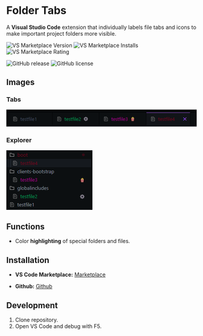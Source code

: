 # Folder Tabs

A **Visual Studio Code** extension that individually labels file tabs and icons to make important project folders more visible.

![VS Marketplace Version](https://img.shields.io/visual-studio-marketplace/v/neviowerlen.folder-colors?color=blue&label=VS%20Marketplace)
![VS Marketplace Installs](https://img.shields.io/visual-studio-marketplace/i/neviowerlen.folder-colors?color=brightgreen)
![VS Marketplace Rating](https://img.shields.io/visual-studio-marketplace/r/neviowerlen.folder-colors?color=orange)

![GitHub release](https://img.shields.io/github/v/release/werlen-nevio/folder-colors?color=blue)
![GitHub license](https://img.shields.io/github/license/werlen-nevio/folder-colors?color=green)

## Images
### Tabs
![Explorer.png](/assets/images/Tabs.png)

### Explorer
![Explorer.png](/assets/images/Explorer.png)

## Functions
- Color **highlighting** of special folders and files.

## Installation
- **VS Code Marketplace:** [Marketplace](https://marketplace.visualstudio.com/items?itemName=neviowerlen.folder-colors&ssr=false#overview)

- **Github:** [Github](https://github.com/werlen-nevio/folder-colors)

## Development

1. Clone repository.
2. Open VS Code and debug with F5.